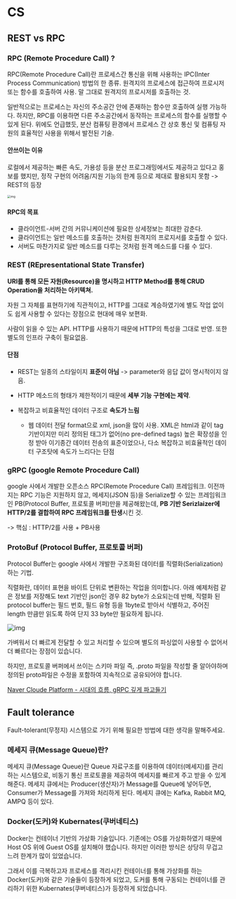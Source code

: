 # CS


## REST vs RPC

### RPC (Remote Procedure Call) ?
RPC(Remote Procedure Call)란 프로세스간 통신을 위해 사용하는 IPC(Inter Process Communication) 방법의 한 종류. 원격지의 프로세스에 접근하여 프로시저 또는 함수를 호출하여 사용. 말 그대로 원격지의 프로시저를 호출하는 것.

일반적으로는 프로세스는 자신의 주소공간 안에 존재하는 함수만 호출하여 실행 가능하다. 하지만, RPC를 이용하면 다른 주소공간에서 동작하는 프로세스의 함수를 실행할 수 있게 된다. 위에도 언급했듯, 분산 컴퓨팅 환경에서 프로세스 간 상호 통신 및 컴퓨팅 자원의 효율적인 사용을 위해서 발전된 기술.

#### 안쓰이는 이유

로컬에서 제공하는 빠른 속도, 가용성 등을 분산 프로그래밍에서도 제공하고 있다고 홍보를 했지만, 정작 구현의 어려움/지원 기능의 한계 등으로 제대로 활용되지 못함 -> REST의 등장

<img src="https://media.vlpt.us/images/jakeseo_me/post/16327fcc-4da1-4a4b-8dbc-b5b84a933900/image.png" alt="img" style="zoom:45%;" />

#### RPC의 목표

- 클라이언트-서버 간의 커뮤니케이션에 필요한 상세정보는 최대한 감춘다.
- 클라이언트는 일반 메소드를 호출하는 것처럼 원격지의 프로지서를 호출할 수 있다.
- 서버도 마찬가지로 일반 메소드를 다루는 것처럼 원격 메소드를 다룰 수 있다.



###  REST (REpresentational State Transfer)

**URI를 통해 모든 자원(Resource)을 명시하고 HTTP Method를 통해 CRUD Operation을 처리하는 아키텍쳐.**

자원 그 자체를 표현하기에 직관적이고, HTTP를 그대로 계승하였기에 별도 작업 없이도 쉽게 사용할 수 있다는 장점으로 현대에 매우 보편화. 

사람이 읽을 수 있는 API. HTTP를 사용하기 때문에 HTTP의 특성을 그대로 반영. 또한 별도의 인프라 구축이 필요없음.

#### 단점

- REST는 일종의 스타일이지 **표준이 아님** -> parameter와 응답 값이 명시적이지 않음. 
- HTTP 메소드의 형태가 제한적이기 때문에 **세부 기능 구현에는 제약**.

- 복잡하고 비효율적인 데이터 구조로 **속도가 느림**
  - 웹 데이터 전달 format으로 xml, json을 많이 사용. XML은 html과 같이 tag 기반이지만 미리 정의된 태그가 없어(no pre-defined tags) 높은 확장성을 인정 받아 이기종간 데이터 전송의 표준이었으나, 다소 복잡하고 비효율적인 데이터 구조탓에 속도가 느리다는 단점



### gRPC (google Remote Procedure Call)

google 사에서 개발한 오픈소스 RPC(Remote Procedure Call) 프레임워크. 이전까지는 RPC 기능은 지원하지 않고, 메세지(JSON 등)을 Serialize할 수 있는 프레임워크인 PB(Protocol Buffer, 프로토콜 버퍼)만을 제공해왔는데, **PB 기반 Serizlaizer에 HTTP/2를 결합하여 RPC 프레임워크를 탄생**시킨 것.

-> 핵심 : HTTP/2를 사용 + PB사용



### ProtoBuf (Protocol Buffer, 프로토콜 버퍼)

Protocol Buffer는 google 사에서 개발한 구조화된 데이터를 직렬화(Serialization)하는 기법.

직렬화란, 데이터 표현을 바이트 단위로 변환하는 작업을 의미합니다. 아래 예제처럼 같은 정보를 저장해도 text 기반인 json인 경우 82 byte가 소요되는데 반해, 직렬화 된 protocol buffer는 필드 번호, 필드 유형 등을 1byte로 받아서 식별하고, 주어진 length 만큼만 읽도록 하여 단지 33 byte만 필요하게 됩니다.

![img](https://miro.medium.com/max/1400/0*EqWBu3VDbav3svJk)



가벼워서 더 빠르게 전달할 수 있고 처리할 수 있으며 별도의 파싱없이 사용할 수 없어서 더 빠르다는 장점이 있습니다.

하지만, 프로토콜 버퍼에서 쓰이는 스키마 파일 즉, .proto 파일을 작성할 줄 알아야하며 정의된 proto파일은 수정을 포함하여 지속적으로 공유되어야 합니다.



[Naver Cloude Platform - 시대의 흐름, gRPC 깊게 파고들기](https://medium.com/naver-cloud-platform/nbp-%EA%B8%B0%EC%88%A0-%EA%B2%BD%ED%97%98-%EC%8B%9C%EB%8C%80%EC%9D%98-%ED%9D%90%EB%A6%84-grpc-%EA%B9%8A%EA%B2%8C-%ED%8C%8C%EA%B3%A0%EB%93%A4%EA%B8%B0-1-39e97cb3460)





## Fault tolerance

Fault-tolerant(무정지) 시스템으로 가기 위해 필요한 방법에 대한 생각을 말해주세요.





### 메세지 큐(Message Queue)란?

메세지 큐(Message Queue)란 Queue 자료구조를 이용하여 데이터(메세지)를 관리하는 시스템으로, 비동기 통신 프로토콜을 제공하여 메세지를 빠르게 주고 받을 수 있게 해준다. 메세지 큐에서는 Producer(생산자)가 Message를 Queue에 넣어두면, Consumer가 Message를 가져와 처리하게 된다. 메세지 큐에는 Kafka, Rabbit MQ, AMPQ 등이 있다.

 

### Docker(도커)와 Kubernates(쿠버네티스)

Docker는 컨테이너 기반의 가상화 기술입니다. 기존에는 OS를 가상화하였기 때문에 Host OS 위에 Guest OS를 설치해야 했습니다. 하지만 이러한 방식은 상당히 무겁고 느려 한계가 많이 있었습니다.

그래서 이를 극복하고자 프로세스를 격리시킨 컨테이너를 통해 가상화를 하는 Docker(도커)와 같은 기술들이 등장하게 되었고, 도커를 통해 구동되는 컨테이너를 관리하기 위한 Kubernates(쿠버네티스)가 등장하게 되었습니다.

 

